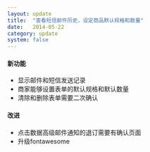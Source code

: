 ```yaml
---
layout: update
title:  "查看短信邮件历史，设定商品默认规格和数量"
date:   2014-05-22
category: update
system: false
---
```


#### 新功能
* 显示邮件和短信发送记录 
* 商家能够设置表单的默认规格和默认数量 
* 清除和删除表单需要二次确认


#### 改进
* 点击数据高级邮件通知的退订需要有确认页面 
* 升级fontawesome